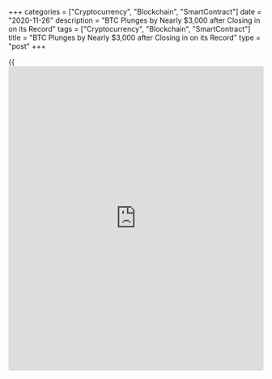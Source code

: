 +++
categories = ["Cryptocurrency", "Blockchain", "SmartContract"]
date = "2020-11-26"
description = "BTC Plunges by Nearly $3,000 after Closing in on its Record"
tags = ["Cryptocurrency", "Blockchain", "SmartContract"]
title = "BTC Plunges by Nearly $3,000 after Closing in on its Record"
type = "post"
+++

{{<iframe id="large-banner" src="https://www.bounty.group/#slide=5.0" width="100%" height="600" scrolling="no" style="border: 0px solid rgb(216, 221, 230); border-radius: 3px;">}}

Bitcoin has plunged by close to $3,000 in less than 24 hours after
hitting highs not seen since the end of 2017. The price of [bitcoin](https://www.letsplayfx.com/blog/forex-for-bitcoin/) was
trading at $19,374 at 1:45 p.m. London time Wednesday when it began its
slide. The losses accelerated overnight, with the price falling from
$18,824 at 2 a.m. Thursday to $16,857 by 9 a.m., according to data from
industry site CoinDesk.

![BTC Plunges by Nearly $3,000 after Closing in on its Record][1]

Bitcoin has been on a tear in 2020, skyrocketing over 150% in a jump
crypto enthusiasts have credited to unprecedented monetary and fiscal
stimulus in response to the Covid-19 crisis, as well as interest from
big-name [investor](https://www.fintechee.com/tutorial-for-forex-trading/investor-mode/)s such as Paul Tudor Jones and Stanley Druckenmiller.
The latest tumble comes as many predicted the cryptocurrency would soon
hit an all-time high of $20,000.

Antoni Trenchev, a managing partner and co-founder of Nexo, which bills
itself as the world’s biggest crypto lender, said he expects [bitcoin](https://www.letsplayfx.com/blog/forex-for-bitcoin/) to
rally well into the $20,000s and beyond. “Long term I don’t see anything
derailing Bitcoin’s irrevocable rise higher,” said Trenchev. “That
doesn’t mean we won’t have pullbacks along the way. Look what happened
in March; Bitcoin plunged 40% in one day during the coronavirus market
panic. 20-30% falls can and should be expected.” He added: “Any healthy
market needs to have pullbacks and periods of consolidation. Already in
2020 we’ve seen a gain of 160%.”

_Source:[FXPro][2]_

   1. /files/downloads/d/4/d/d4dd67515d1406dda62d696188a1d086_f37bdde0c6a6eedbd67f40501960d6ce.png
   2. /geturl/index/d7d10b2065dec3d607598d462493fa62281b2879/